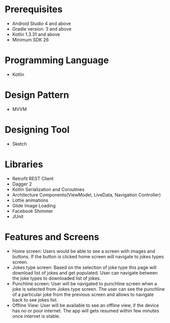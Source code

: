 # Prerequisites
 - Android Studio 4 and above
 - Gradle version: 3 and above
 - Kotlin 1.3.31 and above
 - Minimum SDK 26
 
# Programming Language
 - Kotlin

# Design Pattern
 - MVVM

# Designing Tool
 - Sketch

# Libraries
 - Retrofit REST Client
 - Dagger 2
 - Kotlin Serialization  and Coroutines
 - Architecture Components(ViewModel, LiveData, Navigation Controller)
 - Lottie animations
 - Glide Image Loading
 - Facebook Shimmer
 - JUnit
 
# Features and Screens
 - Home screen: 
 	Users would be able to see a screen with images and buttons. If the button is clicked home screen will navigate to jokes types screen. 
 - Jokes type screen: 
 	Based on the selection of joke type this page will download list of jokes and get populated. User can navigate between the joke types to downloaded list of jokes.
 - Punchline screen: 
 	User will be navigated to punchline screen when a joke is selected from Jokes type screen. The user can see the punchline of a particular joke from the previous screen and allows to navigate back to see jokes list.
- Offline View: 
	User will be available to see an offline view, if the device has no or poor internet. The app will gets resumed within few minutes once internet is stable.

